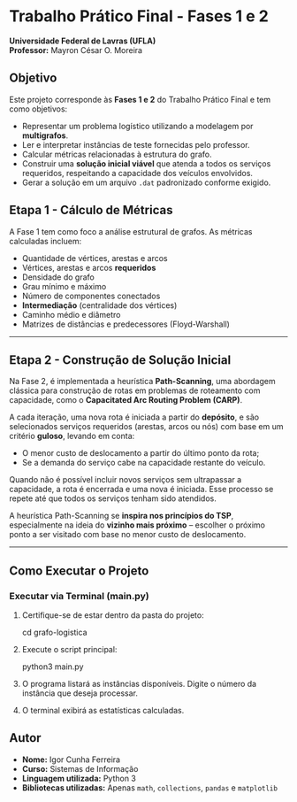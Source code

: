 # Trabalho Prático Final - Fases 1 e 2   
**Universidade Federal de Lavras (UFLA)**  
**Professor:** Mayron César O. Moreira  

## Objetivo

Este projeto corresponde às **Fases 1 e 2** do Trabalho Prático Final e tem como objetivos:

- Representar um problema logístico utilizando a modelagem por **multigrafos**.
- Ler e interpretar instâncias de teste fornecidas pelo professor.
- Calcular métricas relacionadas à estrutura do grafo.
- Construir uma **solução inicial viável** que atenda a todos os serviços requeridos, respeitando a capacidade dos veículos envolvidos.
- Gerar a solução em um arquivo `.dat` padronizado conforme exigido.

## Etapa 1 - Cálculo de Métricas

A Fase 1 tem como foco a análise estrutural de grafos. As métricas calculadas incluem:

- Quantidade de vértices, arestas e arcos
- Vértices, arestas e arcos **requeridos**
- Densidade do grafo
- Grau mínimo e máximo
- Número de componentes conectados
- **Intermediação** (centralidade dos vértices)
- Caminho médio e diâmetro
- Matrizes de distâncias e predecessores (Floyd-Warshall)

---

## Etapa 2 - Construção de Solução Inicial

Na Fase 2, é implementada a heurística **Path-Scanning**, uma abordagem clássica para construção de rotas em problemas de roteamento com capacidade, como o **Capacitated Arc Routing Problem (CARP)**.

A cada iteração, uma nova rota é iniciada a partir do **depósito**, e são selecionados serviços requeridos (arestas, arcos ou nós) com base em um critério **guloso**, levando em conta:

- O menor custo de deslocamento a partir do último ponto da rota;
- Se a demanda do serviço cabe na capacidade restante do veículo.

Quando não é possível incluir novos serviços sem ultrapassar a capacidade, a rota é encerrada e uma nova é iniciada. Esse processo se repete até que todos os serviços tenham sido atendidos.

A heurística Path-Scanning se **inspira nos princípios do TSP**, especialmente na ideia do **vizinho mais próximo** – escolher o próximo ponto a ser visitado com base no menor custo de deslocamento.

---

## Como Executar o Projeto

### Executar via Terminal (main.py)

1. Certifique-se de estar dentro da pasta do projeto:
   
   cd grafo-logistica
   

2. Execute o script principal:

   python3 main.py


3. O programa listará as instâncias disponíveis. Digite o número da instância que deseja processar.

4. O terminal exibirá as estatísticas calculadas.

## Autor

- **Nome:** Igor Cunha Ferreira
- **Curso:** Sistemas de Informação  
- **Linguagem utilizada:** Python 3  
- **Bibliotecas utilizadas:** Apenas `math`, `collections`, `pandas` e `matplotlib`
